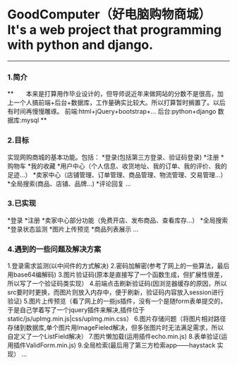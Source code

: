 # GoodComputer（好电脑购物商城） It's a web project that programming with python and django.
---
### 1.简介
**&emsp;&emsp;本来是打算用作毕业设计的，但导师说近年来做网站的分数不是很高，加上一个人搞前端+后台+数据库，工作量确实比较大。所以打算暂时搁置了。以后有时间再慢慢雕琢。
前端:html+jQuery+bootstrap+...
后台:python+django
数据库:mysql
**

### 2.目标
实现网购商城的基本功能。包括：
*登录(包括第三方登录、验证码登录)
*注册
*购物车
*我的收藏
*用户中心（个人信息、收货地址、我的订单、我的评价、我的足迹...）
*卖家中心（店铺管理、订单管理、商品管理、物流管理、交易管理...）
*全局搜索(商品、店铺、品牌...)
*评论回复
...

### 3.已实现
*登录
*注册
*卖家中心部分功能（免费开店、发布商品、查看库存...）
*全局搜索
*登录状态监测
*图片上传预览
*商品列表展示
...

### 4.遇到的一些问题及解决方案
1.登录需求监测(以中间件的方式解决)
2.密码加解密(参考了网上的一些算法，最后用base64编解码)
3.图片验证码(原本是直接写了一个函数生成，但扩展性很差，所以写了一个验证码类实现）
4.前端点击刷新验证码(因浏览器缓存的原因，所以src要时时更换，而图片则放入内存中，便于刷新，验证码内容放入session进行验证)
5.图片上传预览（看了网上的一些js插件，没有一个是随form表单提交的，于是自己学着写了一个jquery插件来解决,插件位于static/js/upImg.min.js|css/upImg.min.css）
6.图片存储问题（将图片相对路径存储到数据库,单个图片用ImageFieled解决，但多张图片时无法满足需求，所以自定义了一个ListField解决）
7.图片懒加载(运用插件echo.min.js)
8.表单验证(运用插件ValidForm.min.js)
9.全局检索(最后用了第三方检索app——haystack 实现）
...
